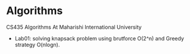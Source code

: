 # Algorithms
CS435 Algorithms At Maharishi International University

- Lab01: solving knapsack problem using brutforce O(2^n) and Greedy strategy O(nlogn).
